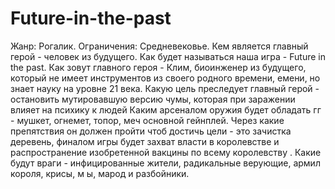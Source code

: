 # Future-in-the-past
Жанр: Рогалик. 
Ограничения: Средневековье. 
Кем является главный герой - человек из будущего. 
Как будет называться наша игра - Future in the past. 
Как зовут главного героя - Клим, биоинженер из будущего, который не имеет инструментов из своего родного времени, емени, но знает науку на уровне 21 века. 
Какую цель преследует главный герой - остановить мутировавшую версию чумы, которая при заражении влияет на психику к людей Каким арсеналом оружия будет обладать гг - мушкет, огнемет, топор, меч основной гейнплей.
Через какие препятствия он должен пройти чтоб достичь цели - это зачистка деревень, финалом игры будет захват власти в королевстве и распространение изобретенной вакцины по всему королевству .
Какие будут враги - инфицированные жители, радикальные верующие, армил короля, крисы, м ы, марод и разбойники.
